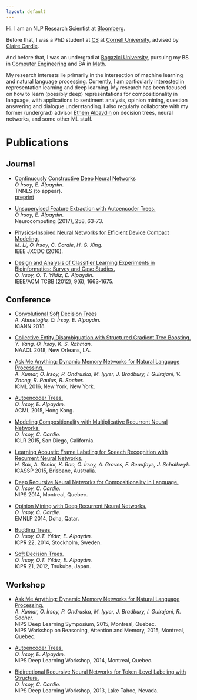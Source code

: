 ```yaml
---
layout: default
---
```


Hi. I am an NLP Research Scientist at [Bloomberg](https://www.techatbloomberg.com/post-topic/data-science/).

Before that, I was a PhD student at [CS](http://www.cs.cornell.edu) at
[Cornell University](http://www.cornell.edu), advised by
[Claire Cardie](http://www.cs.cornell.edu/home/cardie/).

And before that, I was an undergrad at [Bogazici University](http://www.boun.edu.tr/en_US),
 pursuing my
BS in [Computer Engineering](https://cmpe.boun.edu.tr)
 and BA in [Math](http://math.boun.edu.tr).

My research interests lie primarily in the intersection of machine learning and natural
language processing. Currently, I am particularly interested in representation learning and
deep learning. My research has been focused on how to learn (possibly deep)
representations for compositionality in language, with applications to sentiment analysis, opinion
mining, question answering and dialogue understanding.
I also regularly collaborate with my former (undergrad) advisor
 [Ethem Alpaydın](https://www.cmpe.boun.edu.tr/~ethem/)
on decision trees, neural networks, and some other ML stuff.

# [](#header-1)Publications

## [](#header-2)Journal

- [Continuously Constructive Deep Neural Networks](https://ieeexplore.ieee.org/document/8744488)  
   _O İrsoy, E. Alpaydın._  
   TNNLS (to appear).  
   [preprint](https://arxiv.org/pdf/1804.02491)

- [Unsupervised Feature Extraction with Autoencoder Trees.](papers/Ozan_Neurocomp.pdf)  
   _O İrsoy, E. Alpaydın._  
   Neurocomputing (2017), 258, 63-73.

- [Physics-Inspired Neural Networks for Efficient Device Compact Modeling.](papers/piNN.pdf)  
   _M. Li, O. İrsoy, C. Cardie, H. G. Xing._  
   IEEE JXCDC (2016).

- [Design and Analysis of Classifier Learning Experiments in Bioinformatics: Survey and Case Studies.](papers/ieee-tcbb.pdf)  
   _O. Irsoy, O. T. Yildiz, E. Alpaydin._  
   IEEE/ACM TCBB (2012), 9(6), 1663-1675.

## [](#header-2)Conference

- [Convolutional Soft Decision Trees](https://www.cmpe.boun.edu.tr/~ethem/files/papers/Alper-icann18.pdf)  
  _A. Ahmetoğlu, O. İrsoy, E. Alpaydın._  
  ICANN 2018.

- [Collective Entity Disambiguation with Structured Gradient Tree Boosting.](https://arxiv.org/abs/1802.10229)  
   _Y. Yang, O. İrsoy, K. S. Rahman._  
   NAACL 2018, New Orleans, LA.

- [Ask Me Anything: Dynamic Memory Networks for Natural Language Processing.](papers/kumar16.pdf)  
   _A. Kumar, O. İrsoy, P. Ondruska, M. Iyyer, J. Bradbury, I. Gulrajani, V. Zhong, R. Paulus, R. Socher._  
   ICML 2016, New York, New York.

- [Autoencoder Trees.](papers/AiP25_Paper36.pdf)  
   _O. İrsoy, E. Alpaydın._  
   ACML 2015, Hong Kong.

- [Modeling Compositionality with Multiplicative Recurrent Neural Networks.](http://arxiv.org/abs/1412.6577)  
   _O. İrsoy, C. Cardie._  
   ICLR 2015, San Diego, California.

- [Learning Acoustic Frame Labeling for Speech Recognition with Recurrent Neural Networks.](papers/icassp15.pdf)  
   _H. Sak, A. Senior, K. Rao, O. İrsoy, A. Graves, F. Beaufays, J. Schalkwyk._  
   ICASSP 2015, Brisbane, Australia.

- [Deep Recursive Neural Networks for Compositionality in Language.](papers/nips14drsv.pdf)  
   _O. İrsoy, C. Cardie._  
   NIPS 2014, Montreal, Quebec.

- [Opinion Mining with Deep Recurrent Neural Networks.](papers/emnlp14drnt.pdf)  
   _O. İrsoy, C. Cardie._  
   EMNLP 2014, Doha, Qatar.

- [Budding Trees.](papers/budding-icpr2014.pdf)  
   _O. İrsoy, O.T. Yıldız, E. Alpaydın._  
   ICPR 22, 2014, Stockholm, Sweden.

- [Soft Decision Trees.](papers/icpr21.pdf)  
   _O. İrsoy, O.T. Yıldız, E. Alpaydın._  
   ICPR 21, 2012, Tsukuba, Japan.

## [](#header-2)Workshop

- [Ask Me Anything: Dynamic Memory Networks for Natural Language Processing.](http://arxiv.org/abs/1506.07285)  
   _A. Kumar, O. İrsoy, P. Ondruska, M. Iyyer, J. Bradbury, I. Gulrajani, R. Socher._  
   NIPS Deep Learning Symposium, 2015, Montreal, Quebec.  
   NIPS Workshop on Reasoning, Attention and Memory, 2015, Montreal, Quebec.

- [Autoencoder Trees.](http://arxiv.org/abs/1409.7461)  
   _O. İrsoy, E. Alpaydın._  
   NIPS Deep Learning Workshop, 2014, Montreal, Quebec.

- [Bidirectional Recursive Neural Networks for Token-Level Labeling with Structure.](http://arxiv.org/abs/1312.0493)  
   _O. İrsoy, C. Cardie._  
   NIPS Deep Learning Workshop, 2013, Lake Tahoe, Nevada.
